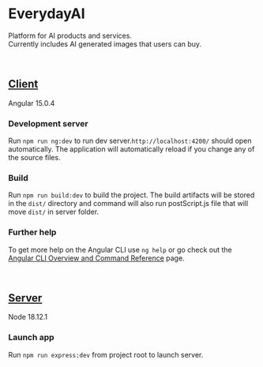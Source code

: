 # EverydayAI

Platform for AI products and services. <br>
Currently includes AI generated images that users can buy.

<br>

## <ins>Client</ins>
Angular 15.0.4

### Development server

Run `npm run ng:dev` to run dev server.`http://localhost:4200/` should open automatically. The application will automatically reload if you change any of the source files.

### Build
Run `npm run build:dev` to build the project. The build artifacts will be stored in the `dist/` directory and command will also run postScript.js file that will move `dist/` in server folder.

<!-- Run `ng e2e` to execute the end-to-end tests via a platform of your choice. To use this command, you need to first add a package that implements end-to-end testing capabilities. -->

### Further help
To get more help on the Angular CLI use `ng help` or go check out the [Angular CLI Overview and Command Reference](https://angular.io/cli) page.

<br>

## <ins>Server</ins>
Node 18.12.1
### Launch app

Run `npm run express:dev` from project root to launch server.
